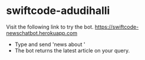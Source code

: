 # swiftcode-adudihalli

Visit the following link to try the bot.
https://swiftcode-newschatbot.herokuapp.com

+ Type and send 'news about <query>'
+ The bot returns the latest article on your query.
